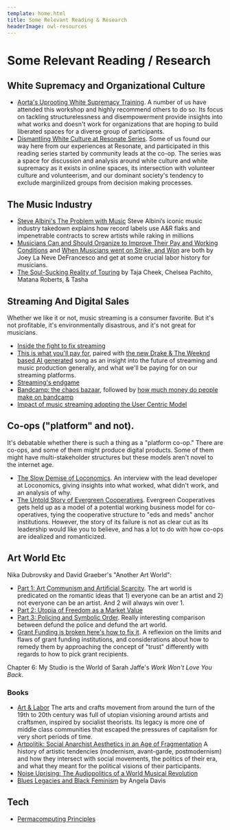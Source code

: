 ```yaml
---
template: home.html
title: Some Relevant Reading & Research
headerImage: owl-resources
---
```


# Some Relevant Reading / Research

## White Supremacy and Organizational Culture

- [Aorta's Uprooting White Supremacy Training](https://aorta.coop/uprooting-white-supremacy-training).
  A number of us have attended this workshop and highly recommend others to do so. Its focus on tackling structurelessness and disempowerment provide insights into what works and doesn't work for organizations that are hoping to build liberated spaces for a diverse group of participants.
- [Dismantling White Culture at Resonate Series](https://community.resonate.coop/t/dismantling-white-culture-at-resonate/2897).
  Some of us found our way here from our experiences at Resonate, and participated in this reading series started by community leads at the co-op. The series was a space for discussion and analysis around white culture and white supremacy as it exists in online spaces, its intersection with volunteer culture and volunteerism, and our dominant society's tendency to exclude marginilized groups from decision making processes.

## The Music Industry

- [Steve Albini's The Problem with Music](https://thebaffler.com/salvos/the-problem-with-music) Steve Albini’s iconic music industry takedown explains how record labels use A&R flaks and impenetrable contracts to screw artists while raking in millions
- [Musicians Can and Should Organize to Improve Their Pay and Working Conditions](https://jacobin.com/2020/02/musicians-working-conditions-afm-amazon-sxsw-nomusicforice) and [When Musicians went on Strike, and Won](https://jacobin.com/2022/03/1940s-musicians-strike-american-federations-of-musicians-afm-labels-streaming) are both by Joey La Neve DeFrancesco and get at some crucial labor history for musicians.
- [The Soul-Sucking Reality of Touring](https://hammerandhope.org/article/lrain-tasha-music-touring) by Taja Cheek, Chelsea Pachito, Matana Roberts, & Tasha

## Streaming And Digital Sales

Whether we like it or not, music streaming is a consumer favorite. But it's not profitable, it's environmentally disastrous, and it's not great for musicians.

- [Inside the fight to fix streaming](https://www.musicradar.com/news/inside-the-fight-fix-streaming)
- [This is what you'll pay for](https://open.substack.com/pub/jaimebrooks/p/this-is-what-youll-pay-for), paired with [the new Drake & The Weeknd based AI generated](https://twitter.com/rpnickson/status/1647548141384736770) song as an insight into the future of streaming and music production generally, and what we'll be paying for on our streaming platforms.
- [Streaming's endgame](https://www.daveedwards.co/writing/streamings-endgame/)
- [Bandcamp: the chaos bazaar](https://components.one/posts/bandcamp-the-chaos-bazaar#1), followed by [how much money do people make on bandcamp](https://components.one/documentation/bandcamp-income-distribution)
- [Impact of music streaming adopting the User Centric Model](https://cnm.fr/en/studies/impact-of-online-music-streaming-services-adopting-the-ucps/)

## Co-ops ("platform" and not).

It's debatable whether there is such a thing as a "platform co-op." There are co-ops, and some of them might produce digital products. Some of them might have multi-stakeholder structures but these models aren't novel to the internet age.

- [The Slow Demise of Loconomics](https://daspitzberg.medium.com/the-slow-demise-of-loconomics-4e184346d359).
  An interview with the lead developer at Loconomics, giving insights into what worked, what didn't work, and an analysis of why.
- [The Untold Story of Evergreen Cooperatives](https://geo.coop/story/untold-story-evergreen-cooperatives).
  Evergreen Cooperatives gets held up as a model of a potential working business model for co-operatives, tying the cooperative structure to "eds and meds" anchor institutions. However, the story of its failure is not as clear cut as its leadership would like you to believe, and has a lot to do with how co-ops are idealized and romanticized.

## Art World Etc

Nika Dubrovsky and David Graeber's "Another Art World":

- [Part 1: Art Communism and Artificial Scarcity](https://www.e-flux.com/journal/102/284624/another-art-world-part-1-art-communism-and-artificial-scarcity/). The art world is predicated on the romantic ideas that 1) everyone can be an artist and 2) not everyone can be an artist. And 2 will always win over 1.
- [Part 2: Utopia of Freedom as a Market Value](https://www.e-flux.com/journal/104/298663/another-art-world-part-2-utopia-of-freedom-as-a-market-value/)
- [Part 3: Policing and Symbolic Order](https://www.e-flux.com/journal/113/360192/another-art-world-part-3-policing-and-symbolic-order/). Really interesting comparison between defund the police and defund the art world.
- [Grant Funding is broken here's how to fix it](https://www.experimental-history.com/p/grant-funding-is-broken-heres-how). A reflexion on the limits and flaws of grant funding institutions, and considerations about how to remedy them by approaching the concept of "trust" differently with regards to how to pick grant recipients.

Chapter 6: My Studio is the World of Sarah Jaffe's _Work Won't Love You Back_.

### Books

- [Art & Labor](https://archive.org/details/artlaborruskinmo0000bori)
  The arts and crafts movement from around the turn of the 19th to 20th century was full of utopian visioning around artists and craftsmen, inspired by socialist theorists. Its legacy is more one of middle class communities that escaped the pressures of capitalism for very short periods of time.
- [Artpolitik: Social Anarchist Aesthetics in an Age of Fragmentation](https://www.minorcompositions.info/?p=581)
  A history of artistic tendencies (modernism, avant-garde, postmodernism) and how they intersect with social movements, the politics of their era, and what they meant for the political visions of their participants.
- [Noise Uprising: The Audiopolitics of a World Musical Revolution](https://www.versobooks.com/books/1889-noise-uprising)
- [Blues Legacies and Black Feminism](https://www.penguinrandomhouse.com/books/37351/blues-legacies-and-black-feminism-by-angela-y-davis/) by Angela Davis

## Tech

- [Permacomputing Principles](https://permacomputing.net/Principles/)
